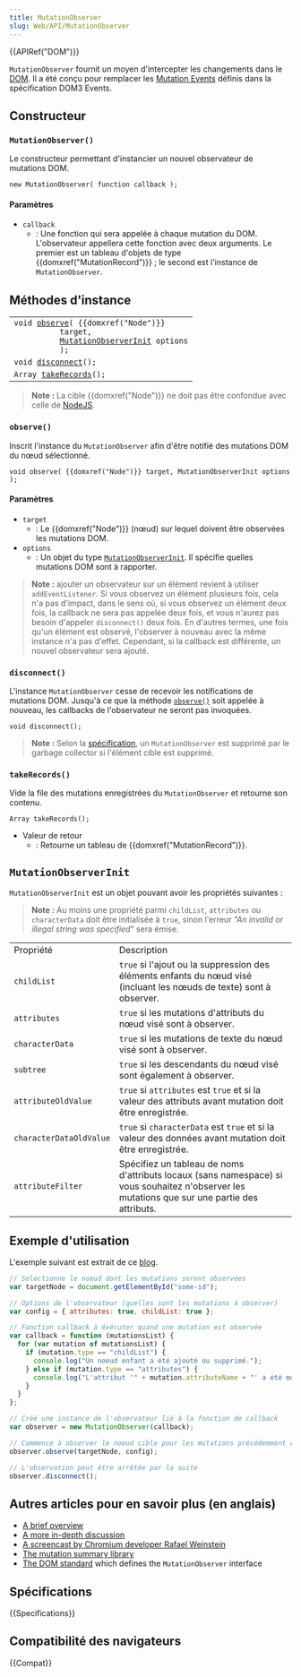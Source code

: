 ```yaml
---
title: MutationObserver
slug: Web/API/MutationObserver
---
```


{{APIRef("DOM")}}

`MutationObserver` fournit un moyen d'intercepter les changements dans le [DOM](/fr/docs/DOM). Il a été conçu pour remplacer les [Mutation Events](/fr/docs/DOM/Mutation_events) définis dans la spécification DOM3 Events.

## Constructeur

### `MutationObserver()`

Le constructeur permettant d'instancier un nouvel observateur de mutations DOM.

```
new MutationObserver( function callback );
```

#### Paramètres

- `callback`
  - : Une fonction qui sera appelée à chaque mutation du DOM. L'observateur appellera cette fonction avec deux arguments. Le premier est un tableau d'objets de type {{domxref("MutationRecord")}}&nbsp;; le second est l'instance de `MutationObserver`.

## Méthodes d'instance

<table class="standard-table">
  <tbody>
    <tr>
      <td>
        <code
          >void <a href="#observe()">observe</a>( {{domxref("Node")}}
          target,
          <a href="#MutationObserverInit">MutationObserverInit</a> options
          );</code
        >
      </td>
    </tr>
    <tr>
      <td>
        <code>void <a href="#disconnect()">disconnect</a>();</code>
      </td>
    </tr>
    <tr>
      <td>
        <code>Array <a href="#takeRecords()">takeRecords</a>();</code>
      </td>
    </tr>
  </tbody>
</table>

> **Note :** La cible {{domxref("Node")}} ne doit pas être confondue avec celle de [NodeJS](https://nodejs.org/en/).

### `observe()`

Inscrit l'instance du `MutationObserver` afin d'être notifié des mutations DOM du nœud sélectionné.

```
void observe( {{domxref("Node")}} target, MutationObserverInit options );
```

#### Paramètres

- `target`
  - : Le {{domxref("Node")}} (nœud) sur lequel doivent être observées les mutations DOM.
- `options`
  - : Un objet du type [`MutationObserverInit`](#MutationObserverInit). Il spécifie quelles mutations DOM sont à rapporter.

> **Note :** ajouter un observateur sur un élément revient à utiliser `addEventListener`. Si vous observez un élément plusieurs fois, cela n'a pas d'impact, dans le sens où, si vous observez un élément deux fois, la callback ne sera pas appelée deux fois, et vous n'aurez pas besoin d'appeler `disconnect()` deux fois. En d'autres termes, une fois qu'un élément est observé, l'observer à nouveau avec la même instance n'a pas d'effet. Cependant, si la callback est différente, un nouvel observateur sera ajouté.

### `disconnect()`

L'instance `MutationObserver` cesse de recevoir les notifications de mutations DOM. Jusqu'à ce que la méthode [`observe()`](<#observe()>) soit appelée à nouveau, les callbacks de l'observateur ne seront pas invoquées.

```
void disconnect();
```

> **Note :** Selon la [spécification](https://dom.spec.whatwg.org/#garbage-collection), un `MutationObserver` est supprimé par le garbage collector si l'élément cible est supprimé.

### `takeRecords()`

Vide la file des mutations enregistrées du `MutationObserver` et retourne son contenu.

```
Array takeRecords();
```

- Valeur de retour
  - : Retourne un tableau de {{domxref("MutationRecord")}}.

## `MutationObserverInit`

`MutationObserverInit` est un objet pouvant avoir les propriétés suivantes&nbsp;:

> **Note :** Au moins une propriété parmi `childList`, `attributes` ou `characterData` doit être initialisée à `true`, sinon l'erreur <i lang="en">"An invalid or illegal string was specified</i>" sera émise.

<table class="standard-table">
  <tbody>
    <tr>
      <td class="header">Propriété</td>
      <td class="header">Description</td>
    </tr>
    <tr>
      <td><code>childList</code></td>
      <td>
        <code>true</code> si l'ajout ou la suppression des éléments enfants du
        nœud visé (incluant les nœuds de texte) sont à observer.
      </td>
    </tr>
    <tr>
      <td><code>attributes</code></td>
      <td>
        <code>true</code> si les mutations d'attributs du nœud visé sont à
        observer.
      </td>
    </tr>
    <tr>
      <td><code>characterData</code></td>
      <td>
        <code>true</code> si les mutations de texte du nœud visé sont à observer.
      </td>
    </tr>
    <tr>
      <td><code>subtree</code></td>
      <td>
        <code>true</code> si les descendants du nœud visé sont également à
        observer.
      </td>
    </tr>
    <tr>
      <td><code>attributeOldValue</code></td>
      <td>
        <code>true</code> si <code>attributes</code> est <code>true</code> et si
        la valeur des attributs avant mutation doit être enregistrée.
      </td>
    </tr>
    <tr>
      <td><code>characterDataOldValue</code></td>
      <td>
        <code>true</code> si <code>characterData</code> est <code>true</code> et
        si la valeur des données avant mutation doit être enregistrée.
      </td>
    </tr>
    <tr>
      <td><code>attributeFilter</code></td>
      <td>
        Spécifiez un tableau de noms d'attributs locaux (sans namespace) si vous
        souhaitez n'observer les mutations que sur une partie des attributs.
      </td>
    </tr>
  </tbody>
</table>

## Exemple d'utilisation

L'exemple suivant est extrait de ce [blog](http://hacks.mozilla.org/2012/05/dom-mutationobserver-reacting-to-dom-changes-without-killing-browser-performance/).

```js
// Selectionne le noeud dont les mutations seront observées
var targetNode = document.getElementById("some-id");

// Options de l'observateur (quelles sont les mutations à observer)
var config = { attributes: true, childList: true };

// Fonction callback à éxécuter quand une mutation est observée
var callback = function (mutationsList) {
  for (var mutation of mutationsList) {
    if (mutation.type == "childList") {
      console.log("Un noeud enfant a été ajouté ou supprimé.");
    } else if (mutation.type == "attributes") {
      console.log("L'attribut '" + mutation.attributeName + "' a été modifié.");
    }
  }
};

// Créé une instance de l'observateur lié à la fonction de callback
var observer = new MutationObserver(callback);

// Commence à observer le noeud cible pour les mutations précédemment configurées
observer.observe(targetNode, config);

// L'observation peut être arrêtée par la suite
observer.disconnect();
```

## Autres articles pour en savoir plus (en anglais)

- [A brief overview](http://updates.html5rocks.com/2012/02/Detect-DOM-changes-with-Mutation-Observers)
- [A more in-depth discussion](http://hacks.mozilla.org/2012/05/dom-mutationobserver-reacting-to-dom-changes-without-killing-browser-performance/)
- [A screencast by Chromium developer Rafael Weinstein](http://www.youtube.com/watch?v=eRZ4pO0gVWw)
- [The mutation summary library](http://code.google.com/p/mutation-summary/)
- [The DOM standard](http://dom.spec.whatwg.org/#mutation-observers) which defines the `MutationObserver` interface

## Spécifications

{{Specifications}}

## Compatibilité des navigateurs

{{Compat}}
